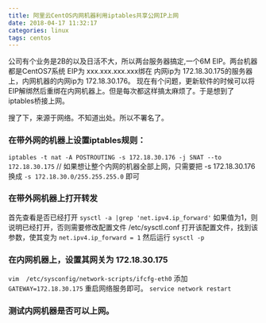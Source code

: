 ```yaml
---
title: 阿里云CentOS内网机器利用iptables共享公网IP上网
date: 2018-04-17 11:32:17
categories: linux
tags: centos
---
```

公司有个业务是2B的以及日活不大，所以两台服务器搞定,一个6M EIP。两台机器都是CentOS7系统
EIP为 xxx.xxx.xxx.xxx绑在 内网ip为 172.18.30.175的服务器上，内网机器的内网ip为 172.18.30.176。
现在有个问题，更新软件的时候可以将EIP解绑然后重绑在内网机器上。但是每次都这样搞太麻烦了。于是想到了iptables桥接上网。

搜了下，来源于网络。不知道出处。所以不署名了。

### 在带外网的机器上设置iptables规则：
   `iptables -t nat -A POSTROUTING -s 172.18.30.176 -j SNAT --to 172.18.30.175`
    // 如果想让整个内网的机器全部上网，只需要把 -s 172.18.30.176 换成
    `-s 172.18.30.0/255.255.255.0` 即可

### 在带外网机器上打开转发
   首先查看是否已经打开
   `sysctl -a |grep 'net.ipv4.ip_forward'`
如果值为1，则说明已经打开，否则需要修改配置文件 /etc/sysctl.conf
打开该配置文件，找到该参数，使其变为
`net.ipv4.ip_forward = 1`
然后运行 `sysctl -p`

### 在内网机器上，设置其网关为 172.18.30.175
`vim  /etc/sysconfig/network-scripts/ifcfg-eth0`
添加
`GATEWAY=172.18.30.175`
重启网络服务即可。 `service network restart`

### 测试内网机器是否可以上网。
